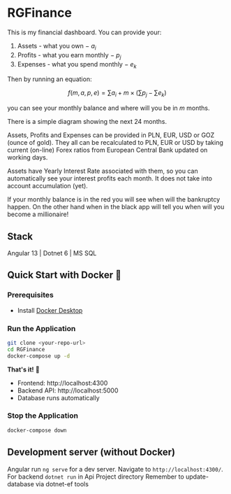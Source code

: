 # RGFinance

This is my financial dashboard. You can provide your:

1. Assets - what you own $-$ $a_i$
2. Profits - what you earn monthly $-$ $p_j$
3. Expenses - what you spend monthly $-$ $e_k$

Then by running an equation:

$$f(m, a, p, e) = \sum a_i + m \times \big(\sum p_j - \sum e_k\big)$$

you can see your monthly balance and where will you be in $m$ months.

There is a simple diagram showing the next 24 months.

Assets, Profits and Expenses can be provided in PLN, EUR, USD or GOZ (ounce of gold).
They all can be recalculated to PLN, EUR or USD by taking current (on-line) Forex ratios from European Central Bank updated on working days.

Assets have Yearly Interest Rate associated with them, so you can automatically see your interest profits each month. It does not take into account accumulation (yet).

If your monthly balance is in the red you will see when will the bankruptcy happen.
On the other hand when in the black app will tell you when will you become a millionaire!

## Stack

Angular 13 |
Dotnet 6 |
MS SQL

## Quick Start with Docker 🐳

### Prerequisites
- Install [Docker Desktop](https://www.docker.com/products/docker-desktop/)

### Run the Application
```bash
git clone <your-repo-url>
cd RGFinance
docker-compose up -d
```

**That's it!** 🎉
- Frontend: http://localhost:4300
- Backend API: http://localhost:5000
- Database runs automatically

### Stop the Application
```bash
docker-compose down
```

## Development server (without Docker)

Angular run `ng serve` for a dev server. Navigate to `http://localhost:4300/`.
For backend `dotnet run` in Api Project directory
Remember to update-database via dotnet-ef tools
